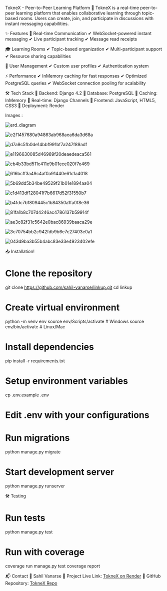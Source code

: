 TokneX - Peer-to-Peer Learning Platform 🌟
TokneX is a real-time peer-to-peer learning platform that enables collaborative learning through topic-based rooms. Users can create, join, and participate in discussions with instant messaging capabilities.

✨ Features
💬 Real-time Communication
✔ WebSocket-powered instant messaging
✔ Live participant tracking
✔ Message read receipts

🎓 Learning Rooms
✔ Topic-based organization
✔ Multi-participant support
✔ Resource sharing capabilities

👥 User Management
✔ Custom user profiles
✔ Authentication system

⚡ Performance
✔ InMemory caching for fast responses
✔ Optimized PostgreSQL queries
✔ WebSocket connection pooling for scalability

🛠️ Tech Stack
🔹 Backend: Django 4.2
🔹 Database: PostgreSQL
🔹 Caching: InMemory
🔹 Real-time: Django Channels
🔹 Frontend: JavaScript, HTML5, CSS3
🔹 Deployment: Render


Images :


![erd_diagram](https://github.com/user-attachments/assets/2a0671c3-624a-4957-964c-7012c5b72bea)

![e2f1457680a94863ab968aea6da3d68a](https://github.com/user-attachments/assets/62eeb9f5-b06e-4394-95dd-6b4d6953087d)

![d7a9c5fb0de14bbf991bf7a247f89adf](https://github.com/user-attachments/assets/35e155d8-6c66-4604-ae1c-96662addfac6)

![e1196630085d46989f20deaedeaca561](https://github.com/user-attachments/assets/5fd95561-f317-4c8f-85c4-7a922b8d418e)

![cb4b33bd511c411e9b01ece020f7e469](https://github.com/user-attachments/assets/5bb45d18-32c2-4e65-a8fd-9c57af212a85)

![616bcff3a49c4af0a91440e61c1a4018](https://github.com/user-attachments/assets/dcdcf071-096c-4b5e-9f3b-4ed3a37f5d61)

![5b69dd5b34be49529f21b01e1894aa04](https://github.com/user-attachments/assets/66262416-e1de-4a8e-ad7e-d353d391ed37)

![c1d413df128041f7b6617d52f31550b7](https://github.com/user-attachments/assets/fb4ee2f5-fa0f-4131-ba4b-46ec8a2c78aa)

![b4fdc7b1809445c1b84350a1fa0f8e36](https://github.com/user-attachments/assets/66df5abe-b9bb-45f2-9305-d58cee684c5b)

![81fa1b8c707d4246ac4786137b59914f](https://github.com/user-attachments/assets/84bdba20-344f-44a4-b711-26761c321c88)

![ae3c82f31c5642e0bac86939baaca29e](https://github.com/user-attachments/assets/bfc051d9-a44b-4d2f-9d8a-badee31c7a57)

![3c70754bb2c942fdb9b6e7c27403e0a1](https://github.com/user-attachments/assets/34096950-e57f-46e2-8e3b-ddc550eb83bf)

![043d9ba3b55b4abc83e33e4923402efe](https://github.com/user-attachments/assets/cadb47d3-3c3b-4d67-9cc9-7f7d207c35b4)


📥 Installation!

# Clone the repository
git clone https://github.com/sahil-vanarse/linkup.git
cd linkup

# Create virtual environment
python -m venv env
source env/Scripts/activate  # Windows
source env/bin/activate      # Linux/Mac

# Install dependencies
pip install -r requirements.txt

# Setup environment variables
cp .env.example .env
# Edit .env with your configurations

# Run migrations
python manage.py migrate

# Start development server
python manage.py runserver


🛠️ Testing
# Run tests
python manage.py test

# Run with coverage
coverage run manage.py test
coverage report


📬 Contact
👤 Sahil Vanarse
🚀 Project Live Link: [TokneX on Render](https://toknex.onrender.com/)
🔗 GitHub Repository: [TokneX Repo
](https://github.com/sahil-vanarse/linkUp/)
